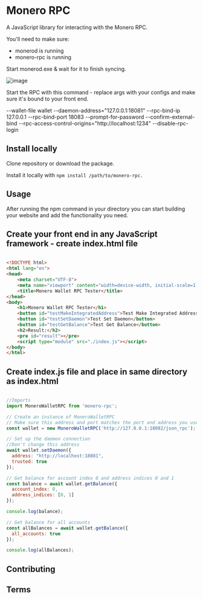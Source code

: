 # Monero RPC

A JavaScript library for interacting with the Monero RPC. 

You'll need to make sure:

- monerod is running
- monero-rpc is running

Start monerod.exe & wait for it to finish syncing.

![image](https://github.com/user-attachments/assets/2840a9d9-efe4-43e4-a7d7-d63829c41df9)

Start the RPC with this command - replace args with your configs and make sure it's bound to your front end.

--wallet-file wallet --daemon-address="127.0.0.1:18081" --rpc-bind-ip 127.0.0.1 --rpc-bind-port 18083 --prompt-for-password --confirm-external-bind --rpc-access-control-origins="http://localhost:1234" --disable-rpc-login

## Install locally

Clone repository or download the package.

Install it locally with ```npm install /path/to/monero-rpc.```

## Usage

After running the npm command in your directory you can start building your website and add the functionality you need. 

## Create your front end in any JavaScript framework - create index.html file

```html

<!DOCTYPE html>
<html lang="en">
<head>
    <meta charset="UTF-8">
    <meta name="viewport" content="width=device-width, initial-scale=1.0">
    <title>Monero Wallet RPC Tester</title>
</head>
<body>
    <h1>Monero Wallet RPC Tester</h1>
    <button id="testMakeIntegratedAddress">Test Make Integrated Address</button>
    <button id="testSetDaemon">Test Set Daemon</button>
    <button id="testGetBalance">Test Get Balance</button>
    <h2>Result:</h2>
    <pre id="result"></pre>
    <script type="module" src="./index.js"></script>
</body>
</html>

```

## Create index.js file and place in same directory as index.html

```javascript

//Imports
import MoneroWalletRPC from 'monero-rpc';

// Create an instance of MoneroWalletRPC
// Make sure this address and port matches the port and address you used to start up monero-wallet-rpc.exe
const wallet = new MoneroWalletRPC('http://127.0.0.1:18082/json_rpc');

// Set up the daemon connection
//Don't change this address
await wallet.setDaemon({
  address: "http://localhost:18081",
  trusted: true
});

// Get balance for account index 0 and address indices 0 and 1
const balance = await wallet.getBalance({
  account_index: 0,
  address_indices: [0, 1]
});

console.log(balance);

// Get balance for all accounts
const allBalances = await wallet.getBalance({
  all_accounts: true
});

console.log(allBalances);
```
## Contributing
## Terms

